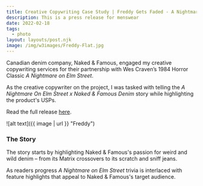 ```yaml
---
title: Creative Copywriting Case Study | Freddy Gets Faded - A Nightmare On Elm Street x Naked & Famous Denim
description: This is a press release for menswear
date: 2022-02-18
tags:
  - photo
layout: layouts/post.njk
image: /img/w3images/Freddy-Flat.jpg
---
```

Canadian denim company, Naked & Famous, engaged my creative copywriting services for their partnership with Wes Craven’s 1984 Horror Classic *A Nightmare on Elm Street*. 

As the creative copywriter on the project, I was tasked with telling the *A Nightmare On Elm Street x Naked & Famous Denim* story while highlighting the product's USPs.

Read the full release [here](https://stridewise.com/naked-famous-springwood-slasher-denim/).

![alt text]({{ image | url }} "Freddy")

### The Story

The story starts by highlighting Naked & Famous's passion for weird and wild denim – from its Matrix crossovers to its scratch and sniff jeans.

As readers progress *A Nightmare on Elm Street* trivia is interlaced with feature highlights that appeal to Naked & Famous's target audience.